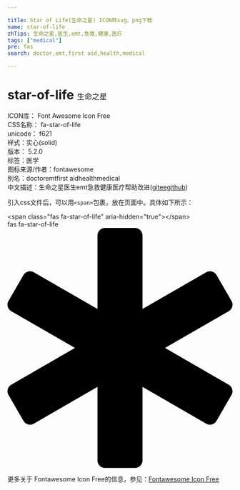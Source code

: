 ```yaml
---

title: Star of Life(生命之星) ICON转svg、png下载
name: star-of-life
zhTips: 生命之星,医生,emt,急救,健康,医疗
tags: ["medical"]
pre: fas
search: doctor,emt,first aid,health,medical

---
```


# star-of-life  <small style="font-size: 60%;font-weight: 100">生命之星</small>


<div class="detail-page">
<p>
<span>
ICON库：
<span class="badge-secondary badge">Font Awesome Icon Free</span> 
</span>
<br/>
<span>
CSS名称：
<span class="badge-secondary badge">fa-star-of-life</span> 
</span>
<br/>
<span>
unicode：
<span class="badge-secondary badge">f621</span> 
<copy-btn content='f621' btn-title=""></copy-btn>
<copy-btn :content='String.fromCodePoint(parseInt("f621", 16))' btn-title="复制U"></copy-btn>
</span><br/><span>样式：<span class="badge-light badge">实心(solid)</span></span>
<br/>
<span>
版本：
<span class="badge-secondary badge">5.2.0</span> 
</span><br/><span>标签：<span class="badge-light badge"><router-link to="/tags/medical.html">医学</router-link></span></span>
<br/>
<span>图标来源/作者：<span class="badge-light badge">fontawesome</span></span> 
<br/>
<span>别名：<span class="badge-light badge">doctor</span><span class="badge-light badge">emt</span><span class="badge-light badge">first aid</span><span class="badge-light badge">health</span><span class="badge-light badge">medical</span></span><br/><span class="zh-detail">中文描述：<span class="badge-primary badge">生命之星</span><span class="badge-primary badge">医生</span><span class="badge-primary badge">emt</span><span class="badge-primary badge">急救</span><span class="badge-primary badge">健康</span><span class="badge-primary badge">医疗</span><span class="help-link"><span>帮助改进</span>(<a href="https://gitee.com/liuwave/icon-helper/edit/master/json/fontawesome/solid/star-of-life.json" target="_blank" rel="noopener noreferrer">gitee</a><a href="https://github.com/liuwave/icon-helper/edit/master/json/fontawesome/solid/star-of-life.json" target="_blank" rel="noopener noreferrer">github</a></span>)</span><br/>
</p>
</div>
<div class="alert alert-dark">
  <i class="fas fa-star-of-life fa-xs"></i>
  <i class="fas fa-star-of-life fa-sm"></i>
  <i class="fas fa-star-of-life fa-lg"></i>
  <i class="fas fa-star-of-life fa-2x"></i>
  <i class="fas fa-star-of-life fa-3x"></i>
  <i class="fas fa-star-of-life fa-5x"></i>
  <i class="fas fa-star-of-life fa-7x"></i>
</div>
<div>
  <p>引入css文件后，可以用<code>&lt;span&gt;</code>包裹，放在页面中。具体如下所示：    
  </p>
  <div class="alert alert-primary" style="font-size: 14px">
    &lt;span class="fas fa-star-of-life" aria-hidden="true"&gt;&lt;/span&gt;
    <copy-btn content='<span class="fas fa-star-of-life" aria-hidden="true"></span>'></copy-btn>
  </div>
  <div class="alert alert-secondary">
    <i class="fas fa-star-of-life"
    style="font-size: 24px"
    aria-hidden="true"></i> fas fa-star-of-life
    <copy-btn content="fas fa-star-of-life" btn-title="复制图标名称"></copy-btn>
  </div>
</div>
<div id="svg" class="svg-wrap">
<svg xmlns="http://www.w3.org/2000/svg" viewBox="0 0 480 512"><path d="M471.99 334.43L336.06 256l135.93-78.43c7.66-4.42 10.28-14.2 5.86-21.86l-32.02-55.43c-4.42-7.65-14.21-10.28-21.87-5.86l-135.93 78.43V16c0-8.84-7.17-16-16.01-16h-64.04c-8.84 0-16.01 7.16-16.01 16v156.86L56.04 94.43c-7.66-4.42-17.45-1.79-21.87 5.86L2.15 155.71c-4.42 7.65-1.8 17.44 5.86 21.86L143.94 256 8.01 334.43c-7.66 4.42-10.28 14.21-5.86 21.86l32.02 55.43c4.42 7.65 14.21 10.27 21.87 5.86l135.93-78.43V496c0 8.84 7.17 16 16.01 16h64.04c8.84 0 16.01-7.16 16.01-16V339.14l135.93 78.43c7.66 4.42 17.45 1.8 21.87-5.86l32.02-55.43c4.42-7.65 1.8-17.43-5.86-21.85z"/></svg>
</div>
<detail full-name='fa-star-of-life'></detail>
    
<div><p>更多关于  Fontawesome Icon Free的信息，参见：<a target="_blank" href="https://iconhelper.cn/fontawesome.html">Fontawesome Icon Free</a>
</p></div>
